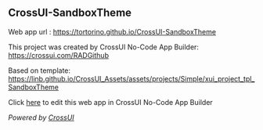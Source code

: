 ## CrossUI-SandboxTheme
Web app url : https://tortorino.github.io/CrossUI-SandboxTheme

This project was created by CrossUI No-Code App Builder: https://crossui.com/RADGithub

Based on template: https://linb.github.io/CrossUI_Assets/assets/projects/Simple/xui_project_tpl_SandboxTheme

Click [here](https://crossui.com/RADGithub/#!from=github&owner=tortorino&repo=CrossUI-SandboxTheme) to edit this web app in CrossUI No-Code App Builder

<i>Powered by [CrossUI](https://crossui.com)</i>
